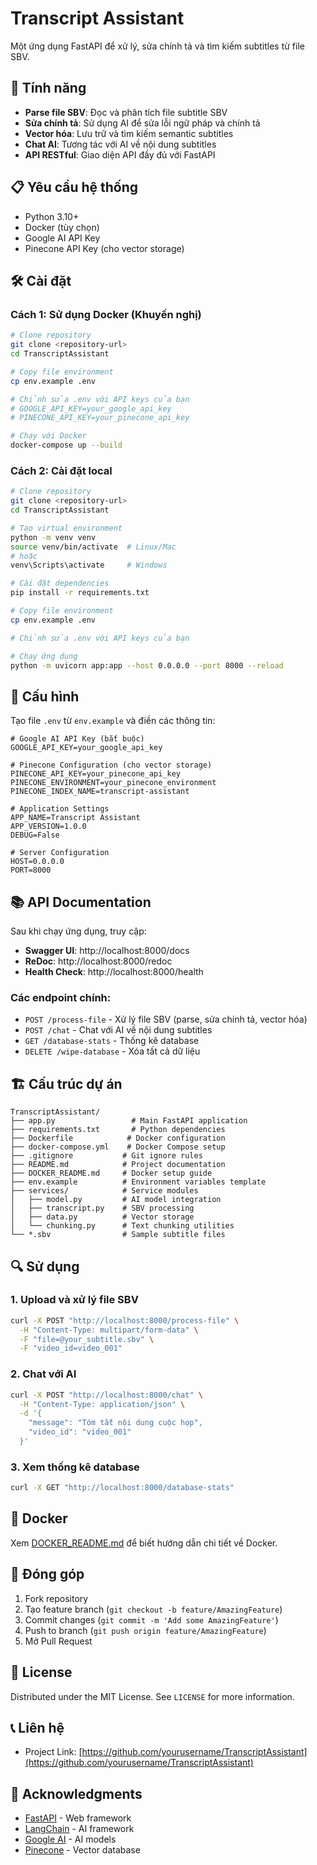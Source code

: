 # Transcript Assistant

Một ứng dụng FastAPI để xử lý, sửa chính tả và tìm kiếm subtitles từ file SBV.

## 🚀 Tính năng

- **Parse file SBV**: Đọc và phân tích file subtitle SBV
- **Sửa chính tả**: Sử dụng AI để sửa lỗi ngữ pháp và chính tả
- **Vector hóa**: Lưu trữ và tìm kiếm semantic subtitles
- **Chat AI**: Tương tác với AI về nội dung subtitles
- **API RESTful**: Giao diện API đầy đủ với FastAPI

## 📋 Yêu cầu hệ thống

- Python 3.10+
- Docker (tùy chọn)
- Google AI API Key
- Pinecone API Key (cho vector storage)

## 🛠️ Cài đặt

### Cách 1: Sử dụng Docker (Khuyến nghị)

```bash
# Clone repository
git clone <repository-url>
cd TranscriptAssistant

# Copy file environment
cp env.example .env

# Chỉnh sửa .env với API keys của bạn
# GOOGLE_API_KEY=your_google_api_key
# PINECONE_API_KEY=your_pinecone_api_key

# Chạy với Docker
docker-compose up --build
```

### Cách 2: Cài đặt local

```bash
# Clone repository
git clone <repository-url>
cd TranscriptAssistant

# Tạo virtual environment
python -m venv venv
source venv/bin/activate  # Linux/Mac
# hoặc
venv\Scripts\activate     # Windows

# Cài đặt dependencies
pip install -r requirements.txt

# Copy file environment
cp env.example .env

# Chỉnh sửa .env với API keys của bạn

# Chạy ứng dụng
python -m uvicorn app:app --host 0.0.0.0 --port 8000 --reload
```

## 🔧 Cấu hình

Tạo file `.env` từ `env.example` và điền các thông tin:

```env
# Google AI API Key (bắt buộc)
GOOGLE_API_KEY=your_google_api_key

# Pinecone Configuration (cho vector storage)
PINECONE_API_KEY=your_pinecone_api_key
PINECONE_ENVIRONMENT=your_pinecone_environment
PINECONE_INDEX_NAME=transcript-assistant

# Application Settings
APP_NAME=Transcript Assistant
APP_VERSION=1.0.0
DEBUG=False

# Server Configuration
HOST=0.0.0.0
PORT=8000
```

## 📚 API Documentation

Sau khi chạy ứng dụng, truy cập:

- **Swagger UI**: http://localhost:8000/docs
- **ReDoc**: http://localhost:8000/redoc
- **Health Check**: http://localhost:8000/health

### Các endpoint chính:

- `POST /process-file` - Xử lý file SBV (parse, sửa chính tả, vector hóa)
- `POST /chat` - Chat với AI về nội dung subtitles
- `GET /database-stats` - Thống kê database
- `DELETE /wipe-database` - Xóa tất cả dữ liệu

## 🏗️ Cấu trúc dự án

```
TranscriptAssistant/
├── app.py                 # Main FastAPI application
├── requirements.txt       # Python dependencies
├── Dockerfile            # Docker configuration
├── docker-compose.yml    # Docker Compose setup
├── .gitignore           # Git ignore rules
├── README.md            # Project documentation
├── DOCKER_README.md     # Docker setup guide
├── env.example          # Environment variables template
├── services/            # Service modules
│   ├── model.py         # AI model integration
│   ├── transcript.py    # SBV processing
│   ├── data.py          # Vector storage
│   └── chunking.py      # Text chunking utilities
└── *.sbv                # Sample subtitle files
```

## 🔍 Sử dụng

### 1. Upload và xử lý file SBV

```bash
curl -X POST "http://localhost:8000/process-file" \
  -H "Content-Type: multipart/form-data" \
  -F "file=@your_subtitle.sbv" \
  -F "video_id=video_001"
```

### 2. Chat với AI

```bash
curl -X POST "http://localhost:8000/chat" \
  -H "Content-Type: application/json" \
  -d '{
    "message": "Tóm tắt nội dung cuộc họp",
    "video_id": "video_001"
  }'
```

### 3. Xem thống kê database

```bash
curl -X GET "http://localhost:8000/database-stats"
```

## 🐳 Docker

Xem [DOCKER_README.md](DOCKER_README.md) để biết hướng dẫn chi tiết về Docker.

## 🤝 Đóng góp

1. Fork repository
2. Tạo feature branch (`git checkout -b feature/AmazingFeature`)
3. Commit changes (`git commit -m 'Add some AmazingFeature'`)
4. Push to branch (`git push origin feature/AmazingFeature`)
5. Mở Pull Request

## 📄 License

Distributed under the MIT License. See `LICENSE` for more information.

## 📞 Liên hệ

- Project Link: [https://github.com/yourusername/TranscriptAssistant](https://github.com/yourusername/TranscriptAssistant)

## 🙏 Acknowledgments

- [FastAPI](https://fastapi.tiangolo.com/) - Web framework
- [LangChain](https://langchain.com/) - AI framework
- [Google AI](https://ai.google.dev/) - AI models
- [Pinecone](https://www.pinecone.io/) - Vector database

